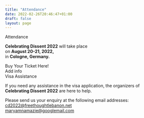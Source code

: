 ```yaml
---
title: "Attendance"
date: 2022-02-26T20:46:47+01:00
draft: false
layout: page
---
```


<div class="title">Attendance</div>

<div class="attendance-top ven-bg">
    <Ximg src="/CD2022_Apply_background.jpg" alt="Background for the last slide of the main page" title="Background Image" />
    <div class="text-container">
        <div class="body">
            <p>
                <strong>Celebrating Dissent 2022</strong> will take place<br />
                on <strong>August 20-21, 2022,</strong> <br />
				in <strong>Cologne, Germany.</strong><br />
            </p>
        </div>
    </div>
</div>

<div class="main-column">
	<div class="buy-ticket bg-purple">
		<div class="title">Buy Your Ticket Here!</div>
		<div>Add info</div>
	</div>
	<div class="visa-assistance">
		<div class="title">Visa Assistance</div>
		<p>
		If you need any assistance in the visa application, the organizers of <strong>Celebrating Dissent 2022</strong> are here to help.
		</p>
		<p>
		Please send us your enquiry at the following email addresses:<br>
		<a class="barid" href="mailto:cd2022@freethoughtlebanon.net">cd2022@freethoughtlebanon.net</a><br>
		<a class="barid" href="mailto:maryamnamazie@googlemail.com">maryamnamazie@googlemail.com</a><br>
		</p>
	</div>
</div>